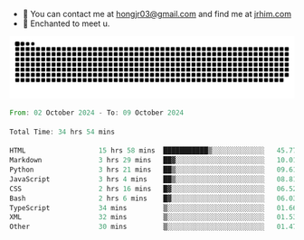 - 📧 You can contact me at hongjr03@gmail.com and find me at [jrhim.com](https://jrhim.com/)
- 💜 Enchanted to meet u.

![snake_animation](https://raw.githubusercontent.com/hongjr03/hongjr03/output/github-contribution-grid-snake.svg)

<!--START_SECTION:waka-->

```rust
From: 02 October 2024 - To: 09 October 2024

Total Time: 34 hrs 54 mins

HTML                  15 hrs 58 mins  ███████████▒░░░░░░░░░░░░░   45.77 %
Markdown              3 hrs 29 mins   ██▓░░░░░░░░░░░░░░░░░░░░░░   10.01 %
Python                3 hrs 21 mins   ██▒░░░░░░░░░░░░░░░░░░░░░░   09.61 %
JavaScript            3 hrs 4 mins    ██▒░░░░░░░░░░░░░░░░░░░░░░   08.81 %
CSS                   2 hrs 16 mins   █▓░░░░░░░░░░░░░░░░░░░░░░░   06.52 %
Bash                  2 hrs 6 mins    █▓░░░░░░░░░░░░░░░░░░░░░░░   06.03 %
TypeScript            34 mins         ▒░░░░░░░░░░░░░░░░░░░░░░░░   01.66 %
XML                   32 mins         ▒░░░░░░░░░░░░░░░░░░░░░░░░   01.53 %
Other                 30 mins         ▒░░░░░░░░░░░░░░░░░░░░░░░░   01.47 %
```

<!--END_SECTION:waka-->
